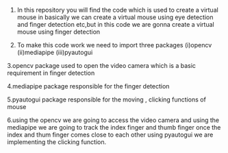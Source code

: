 1. In this repository you will find the code which is used to create a virtual mouse in basically we can create a virtual mouse using eye detection and finger detection etc,but in this code we are gonna create a virtual mouse using finger detection

2. To make this code work we need to import three packages (i)opencv (ii)mediapipe (iii)pyautogui 

3.opencv package used to open the video camera which is a basic requirement in finger detection

4.mediapipe package responsible for the finger detection

5.pyautogui package responsible for the moving , clicking functions of mouse

6.using the opencv we are going to access the video camera and using the mediapipe we are going to track the index finger and thumb finger once the index and thum finger comes close to each other using pyautogui we are implementing the clicking function.
